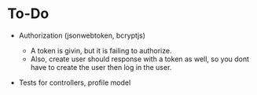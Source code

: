 


# To-Do

- Authorization  (jsonwebtoken, bcryptjs)
    - A token is givin, but it is failing to authorize. 
    - Also, create user should response with a token as well, so you dont have to create the user 
      then log in the user. 

- Tests for controllers, profile model



